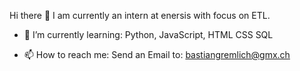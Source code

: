 Hi there 👋
I am currently an intern at enersis with focus on ETL.

- 🌱 I’m currently learning:
      Python,
      JavaScript,
      HTML CSS
      SQL

- 📫 How to reach me:
    Send an Email to: bastiangremlich@gmx.ch

